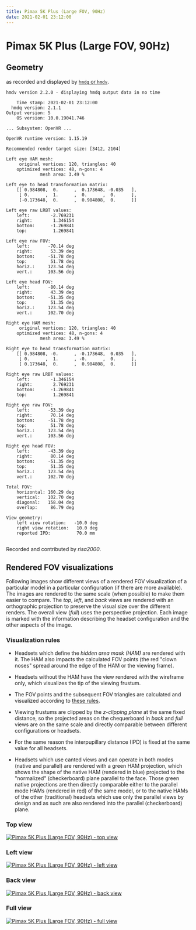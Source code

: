 ```yaml
---
title: Pimax 5K Plus (Large FOV, 90Hz)
date: 2021-02-01 23:12:00
---
```

# Pimax 5K Plus (Large FOV, 90Hz)

## Geometry

as recorded and displayed by [`hmdq` or `hmdv`](https://github.com/risa2000/hmdq).
```
hmdv version 2.2.0 - displaying hmdq output data in no time

    Time stamp: 2021-02-01 23:12:00
  hmdq version: 2.1.1
Output version: 5
    OS version: 10.0.19041.746

... Subsystem: OpenVR ...

OpenVR runtime version: 1.15.19

Recommended render target size: [3412, 2104]

Left eye HAM mesh:
     original vertices: 120, triangles: 40
    optimized vertices: 48, n-gons: 4
             mesh area: 3.49 %

Left eye to head transformation matrix:
    [[ 0.984808,  0.      ,  0.173648, -0.035   ],
     [ 0.      ,  1.      ,  0.      ,  0.      ],
     [-0.173648,  0.      ,  0.984808,  0.      ]]

Left eye raw LRBT values:
    left:        -2.769231
    right:        1.346154
    bottom:      -1.269841
    top:          1.269841

Left eye raw FOV:
    left:       -70.14 deg
    right:       53.39 deg
    bottom:     -51.78 deg
    top:         51.78 deg
    horiz.:     123.54 deg
    vert.:      103.56 deg

Left eye head FOV:
    left:       -80.14 deg
    right:       43.39 deg
    bottom:     -51.35 deg
    top:         51.35 deg
    horiz.:     123.54 deg
    vert.:      102.70 deg

Right eye HAM mesh:
     original vertices: 120, triangles: 40
    optimized vertices: 48, n-gons: 4
             mesh area: 3.49 %

Right eye to head transformation matrix:
    [[ 0.984808, -0.      , -0.173648,  0.035   ],
     [ 0.      ,  1.      , -0.      ,  0.      ],
     [ 0.173648,  0.      ,  0.984808,  0.      ]]

Right eye raw LRBT values:
    left:        -1.346154
    right:        2.769231
    bottom:      -1.269841
    top:          1.269841

Right eye raw FOV:
    left:       -53.39 deg
    right:       70.14 deg
    bottom:     -51.78 deg
    top:         51.78 deg
    horiz.:     123.54 deg
    vert.:      103.56 deg

Right eye head FOV:
    left:       -43.39 deg
    right:       80.14 deg
    bottom:     -51.35 deg
    top:         51.35 deg
    horiz.:     123.54 deg
    vert.:      102.70 deg

Total FOV:
    horizontal: 160.29 deg
    vertical:   102.70 deg
    diagonal:   158.04 deg
    overlap:     86.79 deg

View geometry:
    left view rotation:   -10.0 deg
    right view rotation:   10.0 deg
    reported IPD:          70.0 mm


```
Recorded and contributed by _risa2000_.

## Rendered FOV visualizations

Following images show different views of a rendered FOV visualization of a
particular model in a particular configuration (if there are more available).
The images are rendered to the same scale (when possible) to make them easier
to compare. The _top_, _left_, and _back_ views are rendered with an
orthographic projection to preserve the visual size over the different renders.
The overall view (_full_) uses the perspective projection. Each image is marked
with the information describing the headset configuration and the other aspects
of the image.

### Visualization rules

* Headsets which define the _hidden area mask (HAM)_ are rendered with it. The
  HAM also impacts the calculated FOV points (the red "clown noses" spread
  around the edge of the HAM or the viewing frame).

* Headsets without the HAM have the view rendered with the wireframe only, which
  visualizes the tip of the viewing frustum.

* The FOV points and the subsequent FOV triangles are calculated and visualized
  according to [these
  rules](https://risa2000.github.io/vrdocs/docs/hmd_fov_calculation).

* Viewing frustums are clipped by the _z-clipping plane_ at the same fixed
  distance, so the projected areas on the chequerboard in _back_ and _full_
  views are on the same scale and directly comparable between different
  configurations or headsets.

* For the same reason the interpupillary distance (IPD) is fixed at the same
  value for all headsets.

* Headsets which use canted views and can operate in both modes (native and
  parallel) are rendered with a green HAM projection, which shows the shape of
  the native HAM (rendered in blue) projected to the "normalized"
  (checkerboard) plane parallel to the face. Those green native projections are
  then directly comparable either to the parallel mode HAMs (rendered in red)
  of the same model, or to the native HAMs of the other (traditional) headsets
  which use only the parallel views by design and as such are also rendered
  into the parallel (checkerboard) plane.

### Top view
[![Pimax 5K Plus (Large FOV, 90Hz) - top view](../images/Pimax5KPlus_Large_Native_R90_top.dmx.png)](../images/Pimax5KPlus_Large_Native_R90_top.dmx.png)

### Left view
[![Pimax 5K Plus (Large FOV, 90Hz) - left view](../images/Pimax5KPlus_Large_Native_R90_left.dmx.png)](../images/Pimax5KPlus_Large_Native_R90_left.dmx.png)

### Back view
[![Pimax 5K Plus (Large FOV, 90Hz) - back view](../images/Pimax5KPlus_Large_Native_R90_back.dmx.png)](../images/Pimax5KPlus_Large_Native_R90_back.dmx.png)

### Full view
[![Pimax 5K Plus (Large FOV, 90Hz) - full view](../images/Pimax5KPlus_Large_Native_R90_over.dmx.png)](../images/Pimax5KPlus_Large_Native_R90_over.dmx.png)

